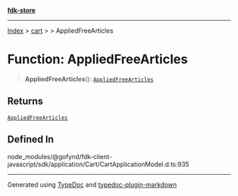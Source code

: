 [**fdk-store**](../../../README.md)
***

[Index](../../../API.md) > [cart](../../README.md) > [<internal>](../README.md) > AppliedFreeArticles

# Function: AppliedFreeArticles

> **AppliedFreeArticles**(): [`AppliedFreeArticles`](../type-aliases/type-alias.AppliedFreeArticles.md)

## Returns

[`AppliedFreeArticles`](../type-aliases/type-alias.AppliedFreeArticles.md)

## Defined In

node\_modules/@gofynd/fdk-client-javascript/sdk/application/Cart/CartApplicationModel.d.ts:935

***
Generated using [TypeDoc](https://typedoc.org/) and [typedoc-plugin-markdown](https://www.npmjs.com/package/typedoc-plugin-markdown)
